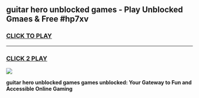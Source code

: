 
## guitar hero unblocked games - Play Unblocked Gmaes & Free #hp7xv
<h3>
<a href="https://news.freeplayer.one?title=guitar_hero_unblocked_games&ref=03M">CLICK TO PLAY</a></h3>
<hr>

<h3>
<a href="https://news.freeplayer.one?title=guitar_hero_unblocked_games&ref=03M">CLICK 2 PLAY</a>
  
</h3>

<a href="https://news.freeplayer.one?title=guitar_hero_unblocked_games&ref=03M"><img src="https://clearcache.store/games.png"></a>


**guitar hero unblocked games games unblocked: Your Gateway to Fun and Accessible Online Gaming**
